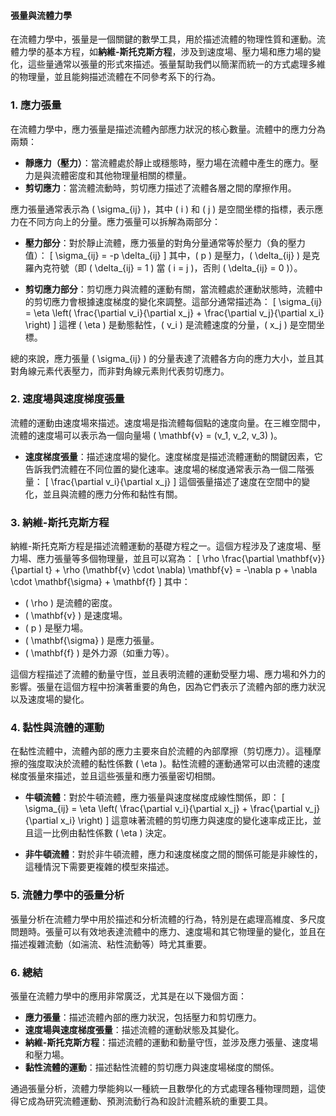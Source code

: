 #### 張量與流體力學

在流體力學中，張量是一個關鍵的數學工具，用於描述流體的物理性質和運動。流體力學的基本方程，如**納維-斯托克斯方程**，涉及到速度場、壓力場和應力場的變化，這些量通常以張量的形式來描述。張量幫助我們以簡潔而統一的方式處理多維的物理量，並且能夠描述流體在不同參考系下的行為。

### 1. **應力張量**

在流體力學中，應力張量是描述流體內部應力狀況的核心數量。流體中的應力分為兩類：
- **靜應力（壓力）**：當流體處於靜止或穩態時，壓力場在流體中產生的應力。壓力是與流體密度和其他物理量相關的標量。
- **剪切應力**：當流體流動時，剪切應力描述了流體各層之間的摩擦作用。

應力張量通常表示為 \( \sigma_{ij} \)，其中 \( i \) 和 \( j \) 是空間坐標的指標，表示應力在不同方向上的分量。應力張量可以拆解為兩部分：
- **壓力部分**：對於靜止流體，應力張量的對角分量通常等於壓力（負的壓力值）：
  \[
  \sigma_{ij} = -p \delta_{ij}
  \]
  其中，\( p \) 是壓力，\( \delta_{ij} \) 是克羅內克符號（即 \( \delta_{ij} = 1 \) 當 \( i = j \)，否則 \( \delta_{ij} = 0 \)）。
  
- **剪切應力部分**：剪切應力與流體的運動有關，當流體處於運動狀態時，流體中的剪切應力會根據速度梯度的變化來調整。這部分通常描述為：
  \[
  \sigma_{ij} = \eta \left( \frac{\partial v_i}{\partial x_j} + \frac{\partial v_j}{\partial x_i} \right)
  \]
  這裡 \( \eta \) 是動態黏性，\( v_i \) 是流體速度的分量，\( x_j \) 是空間坐標。

總的來說，應力張量 \( \sigma_{ij} \) 的分量表達了流體各方向的應力大小，並且其對角線元素代表壓力，而非對角線元素則代表剪切應力。

### 2. **速度場與速度梯度張量**

流體的運動由速度場來描述。速度場是指流體每個點的速度向量。在三維空間中，流體的速度場可以表示為一個向量場 \( \mathbf{v} = (v_1, v_2, v_3) \)。

- **速度梯度張量**：描述速度場的變化。速度梯度是描述流體運動的關鍵因素，它告訴我們流體在不同位置的變化速率。速度場的梯度通常表示為一個二階張量：
  \[
  \frac{\partial v_i}{\partial x_j}
  \]
  這個張量描述了速度在空間中的變化，並且與流體的應力分佈和黏性有關。

### 3. **納維-斯托克斯方程**

納維-斯托克斯方程是描述流體運動的基礎方程之一。這個方程涉及了速度場、壓力場、應力張量等多個物理量，並且可以寫為：
\[
\rho \frac{\partial \mathbf{v}}{\partial t} + \rho (\mathbf{v} \cdot \nabla) \mathbf{v} = -\nabla p + \nabla \cdot \mathbf{\sigma} + \mathbf{f}
\]
其中：
- \( \rho \) 是流體的密度。
- \( \mathbf{v} \) 是速度場。
- \( p \) 是壓力場。
- \( \mathbf{\sigma} \) 是應力張量。
- \( \mathbf{f} \) 是外力源（如重力等）。

這個方程描述了流體的動量守恆，並且表明流體的運動受壓力場、應力場和外力的影響。張量在這個方程中扮演著重要的角色，因為它們表示了流體內部的應力狀況以及速度場的變化。

### 4. **黏性與流體的運動**

在黏性流體中，流體內部的應力主要來自於流體的內部摩擦（剪切應力）。這種摩擦的強度取決於流體的黏性係數 \( \eta \)。黏性流體的運動通常可以由流體的速度梯度張量來描述，並且這些張量和應力張量密切相關。

- **牛頓流體**：對於牛頓流體，應力張量與速度梯度成線性關係，即：
  \[
  \sigma_{ij} = \eta \left( \frac{\partial v_i}{\partial x_j} + \frac{\partial v_j}{\partial x_i} \right)
  \]
  這意味著流體的剪切應力與速度的變化速率成正比，並且這一比例由黏性係數 \( \eta \) 決定。

- **非牛頓流體**：對於非牛頓流體，應力和速度梯度之間的關係可能是非線性的，這種情況下需要更複雜的模型來描述。

### 5. **流體力學中的張量分析**

張量分析在流體力學中用於描述和分析流體的行為，特別是在處理高維度、多尺度問題時。張量可以有效地表達流體中的應力、速度場和其它物理量的變化，並且在描述複雜流動（如湍流、粘性流動等）時尤其重要。

### 6. **總結**

張量在流體力學中的應用非常廣泛，尤其是在以下幾個方面：
- **應力張量**：描述流體內部的應力狀況，包括壓力和剪切應力。
- **速度場與速度梯度張量**：描述流體的運動狀態及其變化。
- **納維-斯托克斯方程**：描述流體的運動和動量守恆，並涉及應力張量、速度場和壓力場。
- **黏性流體的運動**：描述黏性流體的剪切應力與速度場梯度的關係。

通過張量分析，流體力學能夠以一種統一且數學化的方式處理各種物理問題，這使得它成為研究流體運動、預測流動行為和設計流體系統的重要工具。
